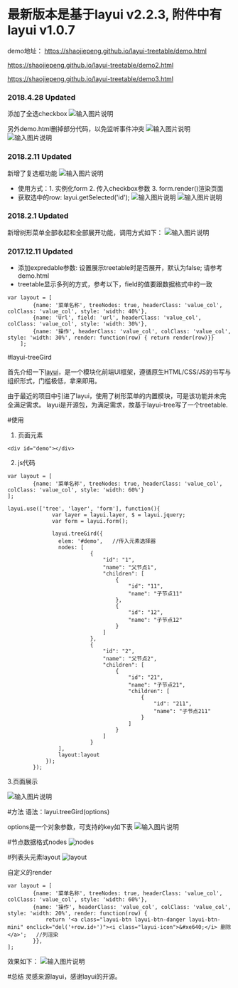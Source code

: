 # **最新版本是基于layui v2.2.3, 附件中有layui v1.0.7** 
demo地址：
https://shaojiepeng.github.io/layui-treetable/demo.html

https://shaojiepeng.github.io/layui-treetable/demo2.html

https://shaojiepeng.github.io/layui-treetable/demo3.html

### 2018.4.28 Updated
添加了全选checkbox
![输入图片说明](https://gitee.com/uploads/images/2018/0428/162740_290e1b57_980808.png "屏幕截图.png")

另外demo.html删掉部分代码，以免监听事件冲突
![输入图片说明](https://gitee.com/uploads/images/2018/0428/162914_af28fc70_980808.png "屏幕截图.png")
![输入图片说明](https://gitee.com/uploads/images/2018/0428/162952_51ec9874_980808.png "屏幕截图.png")



### 2018.2.11 Updated
新增了复选框功能
![输入图片说明](https://gitee.com/uploads/images/2018/0211/142056_95ca72f8_980808.png "3.png")

- 使用方式：1. 实例化form 2. 传入checkbox参数 3. form.render()渲染页面
- 获取选中的row: layui.getSelected('id');
![输入图片说明](https://gitee.com/uploads/images/2018/0211/130206_ec642979_980808.png "1.png")
![输入图片说明](https://gitee.com/uploads/images/2018/0211/130310_bc3c9c4f_980808.png "2.png")

### 2018.2.1 Updated
新增树形菜单全部收起和全部展开功能，调用方式如下：
![输入图片说明](https://gitee.com/uploads/images/2018/0201/164613_9a74b476_980808.png "微信图片_20180201164558.png")

### 2017.12.11 Updated
- 添加expredable参数: 设置展示treetable时是否展开，默认为false; 请参考demo.html
- treetable显示多列的方式，参考以下，field的值要跟数据格式中的一致
```
var layout = [
        {name: '菜单名称', treeNodes: true, headerClass: 'value_col', colClass: 'value_col', style: 'width: 40%'},
        {name: 'Url', field: 'url', headerClass: 'value_col', colClass: 'value_col', style: 'width: 30%'},
        {name: '操作', headerClass: 'value_col', colClass: 'value_col', style: 'width: 30%', render: function(row) { return render(row)}}
    ];
```



#layui-treeGird

首先介绍一下[layui](https://www.layui.com/)，是一个模块化前端UI框架，遵循原生HTML/CSS/JS的书写与组织形式，门槛极低，拿来即用。

由于最近的项目中引进了layui，使用了树形菜单的内置模块，可是该功能并未完全满足需求。
layui是开源包，为满足需求，故基于layui-tree写了一个treetable.


#使用
1. 页面元素
```
<div id="demo"></div>
```
2. js代码
```
var layout = [
        {name: '菜单名称', treeNodes: true, headerClass: 'value_col', colClass: 'value_col', style: 'width: 60%'}
];
```

```
layui.use(['tree', 'layer', 'form'], function(){
              var layer = layui.layer, $ = layui.jquery;
              var form = layui.form();
          
              layui.treeGird({
                elem: '#demo',   //传入元素选择器
                nodes: [
                          {
                              "id": "1",
                              "name": "父节点1",
                              "children": [
                                  {
                                      "id": "11",
                                      "name": "子节点11"
                                  },
                                  {
                                      "id": "12",
                                      "name": "子节点12"
                                  }
                              ]
                          },
                          {
                              "id": "2",
                              "name": "父节点2",
                              "children": [
                                  {
                                      "id": "21",
                                      "name": "子节点21",
                                      "children": [
                                          {
                                              "id": "211",
                                              "name": "子节点211"
                                          }
                                      ]
                                  }
                              ]
                          }
                ],
                layout:layout
            });
        });
```


3.页面展示

![输入图片说明](https://git.oschina.net/uploads/images/2017/0523/144746_e6c438e1_980808.png "在这里输入图片标题")


#方法
语法：layui.treeGird(options)

options是一个对象参数，可支持的key如下表
![输入图片说明](https://git.oschina.net/uploads/images/2017/0523/150434_c4a6586b_980808.png "在这里输入图片标题")


#节点数据格式nodes
![nodes](https://git.oschina.net/uploads/images/2017/0523/151002_4ea8f20a_980808.png "在这里输入图片标题")


#列表头元素layout
![layout](https://git.oschina.net/uploads/images/2017/0523/151627_46e0ad19_980808.png "在这里输入图片标题")

自定义的render
```
var layout = [
        {name: '菜单名称', treeNodes: true, headerClass: 'value_col', colClass: 'value_col', style: 'width: 60%'},
        {name: '操作', headerClass: 'value_col', colClass: 'value_col', style: 'width: 20%', render: function(row) {
            return '<a class="layui-btn layui-btn-danger layui-btn-mini" onclick="del('+row.id+')"><i class="layui-icon">&#xe640;</i> 删除</a>';   //列渲染
        }},
];
```

效果如下：
![输入图片说明](https://git.oschina.net/uploads/images/2017/0523/151846_9790e8b3_980808.png "在这里输入图片标题")


#总结
灵感来源layui，感谢layui的开源。
